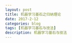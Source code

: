 ```yaml
---
layout: post
title: 机器学习基石之归纳理论
date: 2017-2-12
categories: blog
tags: [机器学习基石与技法]
description: 机器学习基石与技法
---
```



